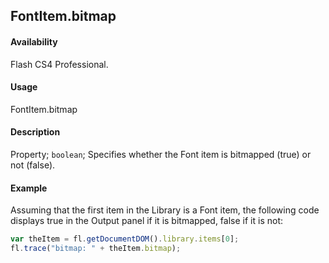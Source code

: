 ## FontItem.bitmap

#### Availability

Flash CS4 Professional.

#### Usage

FontItem.bitmap

#### Description

Property; `boolean`; Specifies whether the Font item is bitmapped (true) or not (false).

#### Example

Assuming that the first item in the Library is a Font item, the following code displays true in the Output panel if it is bitmapped, false if it is not:

```javascript
var theItem = fl.getDocumentDOM().library.items[0];
fl.trace("bitmap: " + theItem.bitmap);
```

